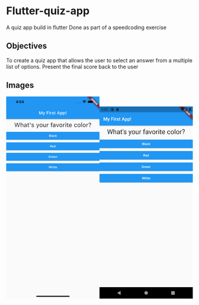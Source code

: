 # Flutter-quiz-app
A quiz app build in flutter
Done as part of a speedcoding exercise

## Objectives
To create a quiz app that allows the user to select an answer from a multiple list of options.
Present the final score back to the user

## Images
<img src="images/iphone.png" alt="iPhone 12 Pro Max" width="50%" height="50%"><img src="images/android.png" alt="Pixel 3" width="50%" height="50%">
